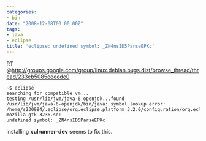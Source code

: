 ```yaml
---
categories:
- bin
date: "2008-12-08T00:00:00Z"
tags:
- java
- eclipse
title: 'eclipse: undefined symbol: _ZN4nsID5ParseEPKc'
---
```


RT @<http://groups.google.com/group/linux.debian.bugs.dist/browse_thread/thread/233eb5085eeeede0>

    ~$ eclipse
    searching for compatible vm... 
    testing /usr/lib/jvm/java-6-openjdk...found 
    /usr/lib/jvm/java-6-openjdk/bin/java: symbol lookup error: 
    /home/s230984/.eclipse/org.eclipse.platform_3.2.0/configuration/org.eclipse.osgi/bundles/81/1/.cp/libswt-mozilla-gtk-3236.so: 
    undefined symbol: _ZN4nsID5ParseEPKc 

installing **xulrunner-dev** seems to fix this. 

